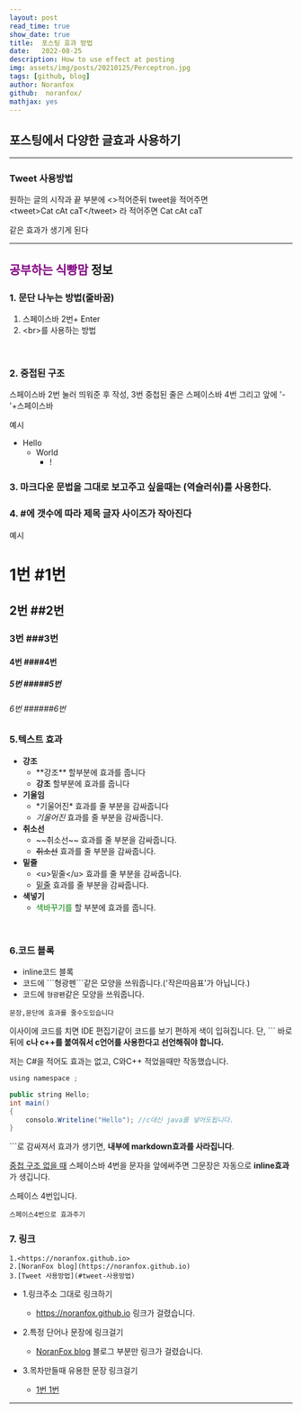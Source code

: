 ```yaml
---
layout: post
read_time: true
show_date: true
title:  포스팅 효과 방법
date:   2022-08-25
description: How to use effect at posting
img: assets/img/posts/20210125/Perceptron.jpg 
tags: [github, blog]
author: Noranfox
github:  noranfox/
mathjax: yes
---
```


## 포스팅에서 다양한 글효과 사용하기
---------

### Tweet 사용방법
원하는 글의 시작과 끝 부분에 <>적어준뒤 tweet을 적어주면  
\<tweet>Cat cAt caT\</tweet> 라 적어주면
<tweet>Cat cAt caT</tweet>
  
  같은 효과가 생기게 된다

----------------
## <span style="color:purple"> **공부하는 식빵맘** </span>  정보 

### 1. 문단 나누는 방법(줄바꿈)
  1. 스페이스바 2번+ Enter
  2. \<br>를 사용하는 방법
<br>

### 2. 중접된 구조<br>
  스페이스바 2번 눌러 띄워준 후 작성, 3번 중첩된 줄은 스페이스바 4번 그리고 앞에 '-'+스페이스바

예시
- Hello
  - World  
    - !

### 3. 마크다운 문법을 그대로 보고주고 싶을때는 \(역슬러쉬)를 사용한다.
### 4. #에 갯수에 따라 제목 글자 사이즈가 작아진다

예시
# 1번 \#1번   
## 2번 \##2번
### 3번 \###3번
#### 4번 \####4번
##### 5번 \#####5번
###### 6번 \######6번

### 5.텍스트 효과 
  - **강조**   
    - \*\*강조** 할부분에 효과를 줍니다
    - **강조** 할부분에 효과를 줍니다
  - **기울임**  
    - \*기울어진*  효과를 줄 부분을 감싸줍니다
    - *기울어진*  효과를 줄 부분을 감싸줍니다.  
  - **취소선**
    - \~\~취소선~~ 효과를 줄 부분을 감싸줍니다.
    - ~~취소선~~ 효과를 줄 부분을 감싸줍니다.
  - **밑줄**
    - \<u>밑줄\</u> 효과를 줄 부분을 감싸줍니다.
    - <u>밑줄</u> 효과를 줄 부분을 감싸줍니다.  
  - **색넣기**
    - <span style="color:green"> 색바꾸기를 </span> 할 부분에 효과를 줍니다.
<br>

### 6.코드 블록  
  - inline코드 블록
  - 코드에 \```형광펜```같은 모양을 쓰워줍니다.('작은따음표'가 아닙니다.)
  - 코드에 ```형광펜```같은 모양을 쓰워줍니다. 
```
문장,문단에 효과를 줄수도있습니다
```

이사이에 코드를 치면 IDE 편집기같이 코드를 보기 편하게 색이 입혀집니다.
단, \`\`\` 바로 뒤에 **c나 c++를 붙여줘서 c언어를 사용한다고 선언해줘야 합니다.**  

저는 C#을 적어도 효과는 없고, C와C++ 적었을때만 작동했습니다.
```java
using namespace ;

public string Hello;
int main()
{
    consolo.Writeline("Hello"); //c대신 java를 넣어도됩니다.
}

```

\`\`\`로  감싸져서 효과가 생기면, **내부에  markdown효과를 사라집니다**.

<u>중첩 구조 없을 때</u> 스페이스바 4번을 문자을 앞에써주면 그문장은 자동으로 **inline효과**가 생깁니다.

스페이스 4번입니다.

    스페이스4번으로 효과주기

### 7. 링크
```
1.<https://noranfox.github.io>
2.[NoranFox blog](https://noranfox.github.io)
3.[Tweet 사용방법](#tweet-사용방법)
``` 



  - 1.링크주소 그대로 링크하기
    - <https://noranfox.github.io> 링크가 걸렸습니다.
  
  - 2.특정 단어나 문장에 링크걸기
    - [NoranFox blog](https://noranfox.github.io) 블로그 부분만 링크가 걸렸습니다.
  
  - 3.목차만들때 유용한 문장 링크걸기  
    - [1번 1번](#1번-1번)

----------------